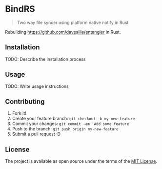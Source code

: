 # BindRS

> Two way file syncer using platform native notify in Rust

Rebuilding https://github.com/daveallie/entangler in Rust.

## Installation

TODO: Describe the installation process

## Usage

TODO: Write usage instructions

## Contributing

1. Fork it!
2. Create your feature branch: `git checkout -b my-new-feature`
3. Commit your changes: `git commit -am 'Add some feature'`
4. Push to the branch: `git push origin my-new-feature`
5. Submit a pull request :D

## License

The project is available as open source under the terms of the [MIT License](http://opensource.org/licenses/MIT).
